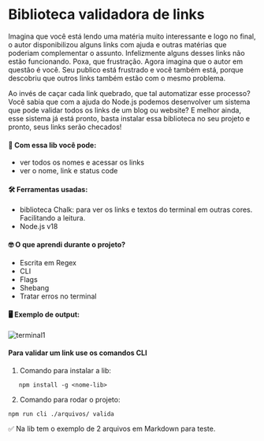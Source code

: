 # Biblioteca validadora de links

Imagina que você está lendo uma matéria muito interessante e logo no final, o autor disponibilizou alguns links com ajuda e outras matérias que poderiam complementar o assunto.
Infelizmente alguns desses links não estão funcionando. Poxa, que frustração.
Agora imagina que o autor em questão é você. Seu publico está frustrado e você também está, porque descobriu que outros links também estão com o mesmo problema.

Ao invés de caçar cada link quebrado, que tal automatizar esse processo?
Você sabia que com a ajuda do Node.js podemos desenvolver um sistema que pode validar todos os links de um blog ou website? E melhor ainda, esse sistema já está pronto, basta instalar essa biblioteca no seu projeto e pronto, seus links serão checados!

#### 📌 Com essa lib você pode:

- ver todos os nomes e acessar os links
- ver o nome, link e status code

#### 🛠️ Ferramentas usadas:

- biblioteca Chalk: para ver os links e textos do terminal em outras cores. Facilitando a leitura.
- Node.js v18

#### 🤓 O que aprendi durante o projeto?

- Escrita em Regex
- CLI
- Flags
- Shebang
- Tratar erros no terminal

#### 🖥 Exemplo de output:
![terminal1](https://github.com/EricaSantos-FullStack/lib_validade_links/assets/71906862/e045d348-05af-4814-9aa6-503239bb5a44)

#### Para validar um link use os comandos CLI

1. Comando para instalar a lib:
```
   npm install -g <nome-lib>
```

2. Comando para rodar o projeto:
```
npm run cli ./arquivos/ valida
```

✅ Na lib tem o exemplo de 2 arquivos em Markdown para teste.
